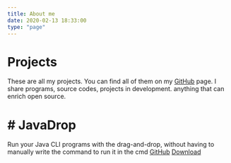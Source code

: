 ```yaml
---
title: About me
date: 2020-02-13 18:33:00
type: "page"
---
```


# Projects

These are all my projects.
You can find all of them on my [GitHub](https://www.github.com/brockdeveloper) page. I share programs, source codes, projects in development. anything that can enrich open source.

# # JavaDrop
Run your Java CLI programs with the drag-and-drop, without having to manually write the command to run it in the cmd
[GitHub](https://github.com/BrockDeveloper/JavaDrop)
[Download](https://github.com/BrockDeveloper/JavaDrop/releases/download/1.0/javadrop.exe)